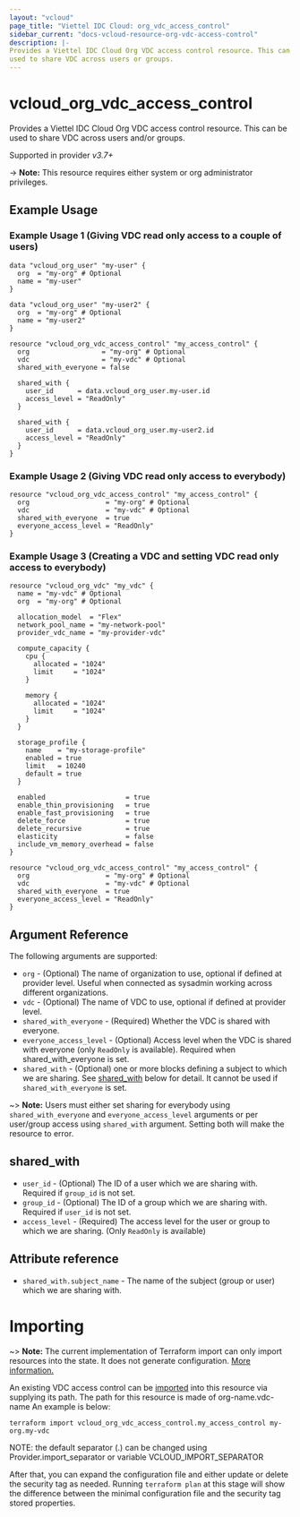 ```yaml
---
layout: "vcloud"
page_title: "Viettel IDC Cloud: org_vdc_access_control"
sidebar_current: "docs-vcloud-resource-org-vdc-access-control"
description: |-
Provides a Viettel IDC Cloud Org VDC access control resource. This can be
used to share VDC across users or groups.
---
```


# vcloud\_org\_vdc\_access\_control

Provides a Viettel IDC Cloud Org VDC access control resource. This can be
used to share VDC across users and/or groups.

Supported in provider *v3.7+*

-> **Note:** This resource requires either system or org administrator privileges.

## Example Usage

### Example Usage 1 (Giving VDC read only access to a couple of users)
```hcl
data "vcloud_org_user" "my-user" {
  org  = "my-org" # Optional
  name = "my-user"
}

data "vcloud_org_user" "my-user2" {
  org  = "my-org" # Optional
  name = "my-user2"
}

resource "vcloud_org_vdc_access_control" "my_access_control" {
  org                  = "my-org" # Optional
  vdc                  = "my-vdc" # Optional
  shared_with_everyone = false

  shared_with {
    user_id      = data.vcloud_org_user.my-user.id
    access_level = "ReadOnly"
  }

  shared_with {
    user_id      = data.vcloud_org_user.my-user2.id
    access_level = "ReadOnly"
  }
}
```

### Example Usage 2 (Giving VDC read only access to everybody)
```hcl
resource "vcloud_org_vdc_access_control" "my_access_control" {
  org                   = "my-org" # Optional
  vdc                   = "my-vdc" # Optional
  shared_with_everyone  = true
  everyone_access_level = "ReadOnly"
}
```

### Example Usage 3 (Creating a VDC and setting VDC read only access to everybody)
```hcl
resource "vcloud_org_vdc" "my_vdc" {
  name = "my-vdc" # Optional
  org  = "my-org" # Optional

  allocation_model  = "Flex"
  network_pool_name = "my-network-pool"
  provider_vdc_name = "my-provider-vdc"

  compute_capacity {
    cpu {
      allocated = "1024"
      limit     = "1024"
    }

    memory {
      allocated = "1024"
      limit     = "1024"
    }
  }

  storage_profile {
    name    = "my-storage-profile"
    enabled = true
    limit   = 10240
    default = true
  }

  enabled                    = true
  enable_thin_provisioning   = true
  enable_fast_provisioning   = true
  delete_force               = true
  delete_recursive           = true
  elasticity                 = false
  include_vm_memory_overhead = false
}

resource "vcloud_org_vdc_access_control" "my_access_control" {
  org                   = "my-org" # Optional
  vdc                   = "my-vdc" # Optional
  shared_with_everyone  = true
  everyone_access_level = "ReadOnly"
}
```

## Argument Reference

The following arguments are supported:

* `org` - (Optional) The name of organization to use, optional if defined at provider level. Useful when connected as sysadmin working across different organizations.
* `vdc` - (Optional) The name of VDC to use, optional if defined at provider level.
* `shared_with_everyone` - (Required) Whether the VDC is shared with everyone.
* `everyone_access_level` - (Optional) Access level when the VDC is shared with everyone (only `ReadOnly` is available). Required when shared_with_everyone is set.
* `shared_with` - (Optional) one or more blocks defining a subject to which we are sharing.
  See [shared_with](#shared_with) below for detail. It cannot be used if `shared_with_everyone` is set.

~> **Note:** Users must either set sharing for everybody using `shared_with_everyone` and `everyone_access_level` arguments or per user/group access using `shared_with` argument. Setting both will make the resource to error.

<a id="shared_with"></a>
## shared_with

* `user_id` - (Optional) The ID of a user which we are sharing with. Required if `group_id` is not set.
* `group_id` - (Optional) The ID of a group which we are sharing with. Required if `user_id` is not set.
* `access_level` - (Required) The access level for the user or group to which we are sharing. (Only `ReadOnly` is available)

## Attribute reference

* `shared_with.subject_name` - The name of the subject (group or user) which we are sharing with.

# Importing

~> **Note:** The current implementation of Terraform import can only import resources into the state.
It does not generate configuration. [More information.](https://www.terraform.io/docs/import/)

An existing VDC access control can be [imported][docs-import] into this resource via supplying its path.
The path for this resource is made of org-name.vdc-name
An example is below:

```
terraform import vcloud_org_vdc_access_control.my_access_control my-org.my-vdc
```

NOTE: the default separator (.) can be changed using Provider.import_separator or variable VCLOUD_IMPORT_SEPARATOR


[docs-import]:https://www.terraform.io/docs/import/

After that, you can expand the configuration file and either update or delete the security tag as needed. Running `terraform plan`
at this stage will show the difference between the minimal configuration file and the security tag stored properties.
